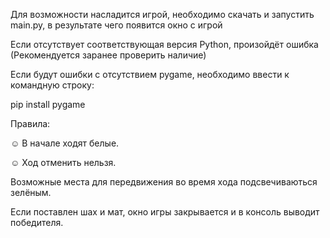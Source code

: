 Для возможности насладится игрой, необходимо скачать и запустить main.py, в результате чего появится окно с игрой

Если отсутствует соответствующая версия Python, произойдёт ошибка (Рекомендуется заранее проверить наличие)

Если будут ошибки с отсутствием pygame, необходимо ввести к командную строку:

pip install pygame 

Правила:

☺ В начале ходят белые.

☺ Ход отменить нельзя.

Возможные места для передвижения во время хода подсвечиваються зелёным. 

Если поставлен шах и мат, окно игры закрывается и в консоль выводит победителя.

